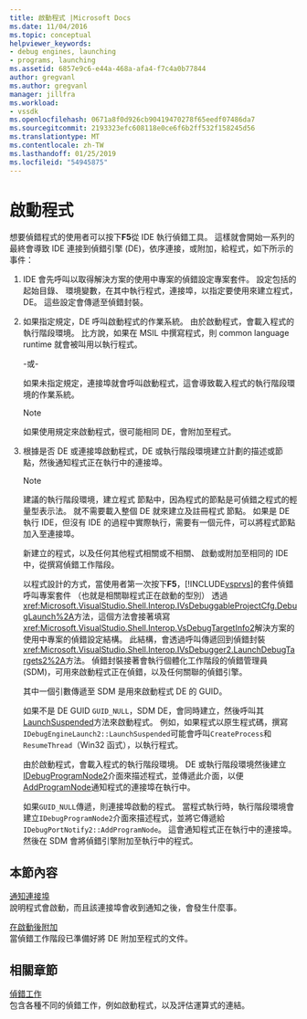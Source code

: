 ```yaml
---
title: 啟動程式 |Microsoft Docs
ms.date: 11/04/2016
ms.topic: conceptual
helpviewer_keywords:
- debug engines, launching
- programs, launching
ms.assetid: 6857e9c6-e44a-468a-afa4-f7c4a0b77844
author: gregvanl
ms.author: gregvanl
manager: jillfra
ms.workload:
- vssdk
ms.openlocfilehash: 0671a8f0d926cb90419470278f65eedf07486da7
ms.sourcegitcommit: 2193323efc608118e0ce6f6b2ff532f158245d56
ms.translationtype: MT
ms.contentlocale: zh-TW
ms.lasthandoff: 01/25/2019
ms.locfileid: "54945875"
---
```

# <a name="launch-a-program"></a>啟動程式
想要偵錯程式的使用者可以按下**F5**從 IDE 執行偵錯工具。 這樣就會開始一系列的最終會導致 IDE 連接到偵錯引擎 (DE)，依序連接，或附加，給程式，如下所示的事件：  
  
1. IDE 會先呼叫以取得解決方案的使用中專案的偵錯設定專案套件。 設定包括的起始目錄、 環境變數，在其中執行程式，連接埠，以指定要使用來建立程式，DE。 這些設定會傳遞至偵錯封裝。  
  
2. 如果指定規定，DE 呼叫啟動程式的作業系統。 由於啟動程式，會載入程式的執行階段環境。 比方說，如果在 MSIL 中撰寫程式，則 common language runtime 就會被叫用以執行程式。  
  
    -或-  
  
    如果未指定規定，連接埠就會呼叫啟動程式，這會導致載入程式的執行階段環境的作業系統。  
  
   > [!NOTE]
   >  如果使用規定來啟動程式，很可能相同 DE，會附加至程式。  
  
3. 根據是否 DE 或連接埠啟動程式，DE 或執行階段環境建立計劃的描述或節點，然後通知程式正在執行中的連接埠。  
  
   > [!NOTE]
   >  建議的執行階段環境，建立程式 節點中，因為程式的節點是可偵錯之程式的輕量型表示法。 就不需要載入整個 DE 就來建立及註冊程式 節點。 如果是 DE 執行 IDE，但沒有 IDE 的過程中實際執行，需要有一個元件，可以將程式節點加入至連接埠。  
  
   新建立的程式，以及任何其他程式相關或不相關、 啟動或附加至相同的 IDE 中，從撰寫偵錯工作階段。  
  
   以程式設計的方式，當使用者第一次按下**F5**，[!INCLUDE[vsprvs](../../code-quality/includes/vsprvs_md.md)]的套件偵錯呼叫專案套件 （也就是相關聯程式正在啟動的型別） 透過<xref:Microsoft.VisualStudio.Shell.Interop.IVsDebuggableProjectCfg.DebugLaunch%2A>方法，這個方法會接著填寫<xref:Microsoft.VisualStudio.Shell.Interop.VsDebugTargetInfo2>解決方案的使用中專案的偵錯設定結構。 此結構，會透過呼叫傳遞回到偵錯封裝<xref:Microsoft.VisualStudio.Shell.Interop.IVsDebugger2.LaunchDebugTargets2%2A>方法。 偵錯封裝接著會執行個體化工作階段的偵錯管理員 (SDM)，可用來啟動程式正在偵錯，以及任何關聯的偵錯引擎。  
  
   其中一個引數傳遞至 SDM 是用來啟動程式 DE 的 GUID。  
  
   如果不是 DE GUID `GUID_NULL`，SDM DE，會同時建立，然後呼叫其[LaunchSuspended](../../extensibility/debugger/reference/idebugenginelaunch2-launchsuspended.md)方法來啟動程式。 例如，如果程式以原生程式碼，撰寫`IDebugEngineLaunch2::LaunchSuspended`可能會呼叫`CreateProcess`和`ResumeThread`（Win32 函式），以執行程式。  
  
   由於啟動程式，會載入程式的執行階段環境。 DE 或執行階段環境然後建立[IDebugProgramNode2](../../extensibility/debugger/reference/idebugprogramnode2.md)介面來描述程式，並傳遞此介面，以便[AddProgramNode](../../extensibility/debugger/reference/idebugportnotify2-addprogramnode.md)通知程式的連接埠在執行中。  
  
   如果`GUID_NULL`傳遞，則連接埠啟動的程式。 當程式執行時，執行階段環境會建立`IDebugProgramNode2`介面來描述程式，並將它傳遞給`IDebugPortNotify2::AddProgramNode`。 這會通知程式正在執行中的連接埠。 然後在 SDM 會將偵錯引擎附加至執行中的程式。  
  
## <a name="in-this-section"></a>本節內容  
 [通知連接埠](../../extensibility/debugger/notifying-the-port.md)  
 說明程式會啟動，而且該連接埠會收到通知之後，會發生什麼事。  
  
 [在啟動後附加](../../extensibility/debugger/attaching-after-a-launch.md)  
 當偵錯工作階段已準備好將 DE 附加至程式的文件。  
  
## <a name="related-sections"></a>相關章節  
 [偵錯工作](../../extensibility/debugger/debugging-tasks.md)  
 包含各種不同的偵錯工作，例如啟動程式，以及評估運算式的連結。
